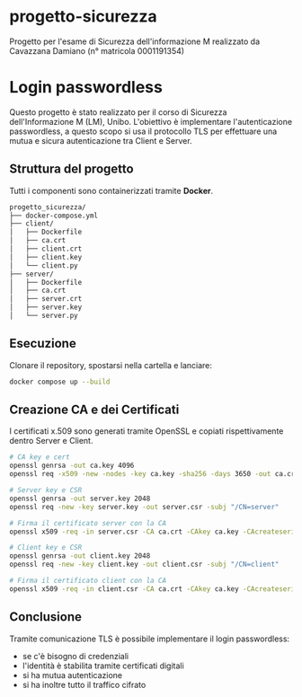 # progetto-sicurezza
Progetto per l'esame di Sicurezza dell'informazione M
realizzato da Cavazzana Damiano (n° matricola 0001191354)

# Login passwordless

Questo progetto è stato realizzato per il corso di Sicurezza dell'Informazione M (LM), Unibo. L'obiettivo è implementare l'autenticazione passwordless, a questo scopo si usa il protocollo TLS per effettuare una mutua e sicura autenticazione tra Client e Server.

## Struttura del progetto

Tutti i componenti sono containerizzati tramite **Docker**.
```bash
progetto_sicurezza/
├── docker-compose.yml
├── client/
│   ├── Dockerfile
│   ├── ca.crt
│   ├── client.crt
│   ├── client.key
│   └── client.py
├── server/
│   ├── Dockerfile
│   ├── ca.crt
│   ├── server.crt
│   ├── server.key
│   └── server.py
```

## Esecuzione
Clonare il repository, spostarsi nella cartella e lanciare:
```bash
docker compose up --build
```

## Creazione CA e dei Certificati
I certificati x.509 sono generati tramite OpenSSL e copiati rispettivamente dentro Server e Client.
```bash
# CA key e cert
openssl genrsa -out ca.key 4096
openssl req -x509 -new -nodes -key ca.key -sha256 -days 3650 -out ca.crt -subj "/CN=MyCA"

# Server key e CSR
openssl genrsa -out server.key 2048
openssl req -new -key server.key -out server.csr -subj "/CN=server"

# Firma il certificato server con la CA
openssl x509 -req -in server.csr -CA ca.crt -CAkey ca.key -CAcreateserial -out server.crt -days 365 -sha256

# Client key e CSR
openssl genrsa -out client.key 2048
openssl req -new -key client.key -out client.csr -subj "/CN=client"

# Firma il certificato client con la CA
openssl x509 -req -in client.csr -CA ca.crt -CAkey ca.key -CAcreateserial -out client.crt -days 365 -sha256
```

## Conclusione
Tramite comunicazione TLS è possibile implementare il login passwordless:
  - se c'è bisogno di credenziali
  - l'identità è stabilita tramite certificati digitali
  - si ha mutua autenticazione
  - si ha inoltre tutto il traffico cifrato
